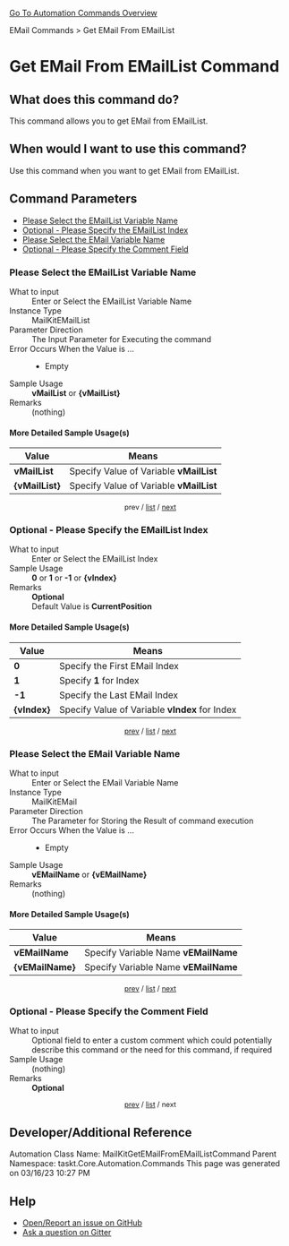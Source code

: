 <!--TITLE: Get EMail From EMailList Command -->
<!-- SUBTITLE: a command in the EMail Commands group. -->
[Go To Automation Commands Overview](/automation-commands.md)


EMail Commands &gt; Get EMail From EMailList


# Get EMail From EMailList Command


## What does this command do?
This command allows you to get EMail from EMailList.


## When would I want to use this command?
Use this command when you want to get EMail from EMailList.


<a id="param_list"></a>
## Command Parameters
- [Please Select the EMailList Variable Name](#param_0)
- [Optional - Please Specify the EMailList Index](#param_1)
- [Please Select the EMail Variable Name](#param_2)
- [Optional - Please Specify the Comment Field](#param_3)


<a id="param_0"></a>
### Please Select the EMailList Variable Name


<dl>
<dt>What to input</dt><dd>Enter or Select the EMailList Variable Name</dd>
<dt>Instance Type</dt><dd>MailKitEMailList</dd>
<dt>Parameter Direction</dt><dd>The Input Parameter for Executing the command</dd>
<dt>Error Occurs When the Value is ...</dt><dd><ul>
<li>Empty</li>
</ul></dd>
<dt>Sample Usage</dt><dd><strong>vMailList</strong> or <strong>{vMailList}</strong></dd>
<dt>Remarks</dt><dd>(nothing)</dd>
</dl>




#### More Detailed Sample Usage(s)
| Value | Means |
|---|---|
| <strong>vMailList</strong> | Specify Value of Variable **vMailList** |
| <strong>{vMailList}</strong> | Specify Value of Variable **vMailList** |


<div style="font-size: 90%; text-align: center">


prev / [list](#param_list) / [next](#param_1)


</div>


<a id="param_1"></a>
### Optional - Please Specify the EMailList Index


<dl>
<dt>What to input</dt><dd>Enter or Select the EMailList Index</dd>
<dt>Sample Usage</dt><dd><strong>0</strong> or <strong>1</strong> or <strong>-1</strong> or <strong>{vIndex}</strong></dd>
<dt>Remarks</dt><dd><strong>Optional</strong><br>Default Value is <strong>CurrentPosition</strong></dd>
</dl>




#### More Detailed Sample Usage(s)
| Value | Means |
|---|---|
| <strong>0</strong> | Specify the First EMail Index |
| <strong>1</strong> | Specify **1** for Index |
| <strong>-1</strong> | Specify the Last EMail Index |
| <strong>{vIndex}</strong> | Specify Value of Variable **vIndex** for Index |


<div style="font-size: 90%; text-align: center">


[prev](#param_1) / [list](#param_list) / [next](#param_2)


</div>


<a id="param_2"></a>
### Please Select the EMail Variable Name


<dl>
<dt>What to input</dt><dd>Enter or Select the EMail Variable Name</dd>
<dt>Instance Type</dt><dd>MailKitEMail</dd>
<dt>Parameter Direction</dt><dd>The Parameter for Storing the Result of command execution</dd>
<dt>Error Occurs When the Value is ...</dt><dd><ul>
<li>Empty</li>
</ul></dd>
<dt>Sample Usage</dt><dd><strong>vEMailName</strong> or <strong>{vEMailName}</strong></dd>
<dt>Remarks</dt><dd>(nothing)</dd>
</dl>




#### More Detailed Sample Usage(s)
| Value | Means |
|---|---|
| <strong>vEMailName</strong> | Specify Variable Name **vEMailName** |
| <strong>{vEMailName}</strong> | Specify Variable Name **vEMailName** |


<div style="font-size: 90%; text-align: center">


[prev](#param_2) / [list](#param_list) / [next](#param_3)


</div>


<a id="param_3"></a>
### Optional - Please Specify the Comment Field


<dl>
<dt>What to input</dt><dd>Optional field to enter a custom comment which could potentially describe this command or the need for this command, if required</dd>
<dt>Sample Usage</dt><dd>(nothing)</dd>
<dt>Remarks</dt><dd><strong>Optional</strong><br></dd>
</dl>




<div style="font-size: 90%; text-align: center">


[prev](#param_3) / [list](#param_list) / next


</div>


## Developer/Additional Reference
Automation Class Name: MailKitGetEMailFromEMailListCommand
Parent Namespace: taskt.Core.Automation.Commands
This page was generated on 03/16/23 10:27 PM


## Help
- [Open/Report an issue on GitHub](https://github.com/rcktrncn/taskt/issues/new)
- [Ask a question on Gitter](https://gitter.im/taskt-rpa/Lobby)
